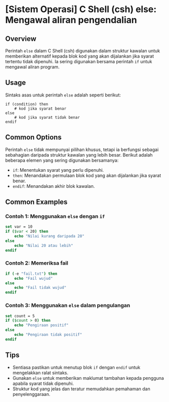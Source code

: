 # [Sistem Operasi] C Shell (csh) else: Mengawal aliran pengendalian

## Overview
Perintah `else` dalam C Shell (csh) digunakan dalam struktur kawalan untuk memberikan alternatif kepada blok kod yang akan dijalankan jika syarat tertentu tidak dipenuhi. Ia sering digunakan bersama perintah `if` untuk mengawal aliran program.

## Usage
Sintaks asas untuk perintah `else` adalah seperti berikut:

```
if (condition) then
    # kod jika syarat benar
else
    # kod jika syarat tidak benar
endif
```

## Common Options
Perintah `else` tidak mempunyai pilihan khusus, tetapi ia berfungsi sebagai sebahagian daripada struktur kawalan yang lebih besar. Berikut adalah beberapa elemen yang sering digunakan bersamanya:
- `if`: Menentukan syarat yang perlu dipenuhi.
- `then`: Menandakan permulaan blok kod yang akan dijalankan jika syarat benar.
- `endif`: Menandakan akhir blok kawalan.

## Common Examples

### Contoh 1: Menggunakan `else` dengan `if`
```csh
set var = 10
if ($var < 20) then
    echo "Nilai kurang daripada 20"
else
    echo "Nilai 20 atau lebih"
endif
```

### Contoh 2: Memeriksa fail
```csh
if (-e "fail.txt") then
    echo "Fail wujud"
else
    echo "Fail tidak wujud"
endif
```

### Contoh 3: Menggunakan `else` dalam pengulangan
```csh
set count = 5
if ($count > 0) then
    echo "Pengiraan positif"
else
    echo "Pengiraan tidak positif"
endif
```

## Tips
- Sentiasa pastikan untuk menutup blok `if` dengan `endif` untuk mengelakkan ralat sintaks.
- Gunakan `else` untuk memberikan maklumat tambahan kepada pengguna apabila syarat tidak dipenuhi.
- Struktur kod yang jelas dan teratur memudahkan pemahaman dan penyelenggaraan.